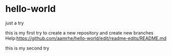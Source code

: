 # hello-world
just a try

this is my first try to create a new repository and create new branches
Help:https://github.com/aamrhe/hello-world/edit/readme-edits/README.md


this is my second try
